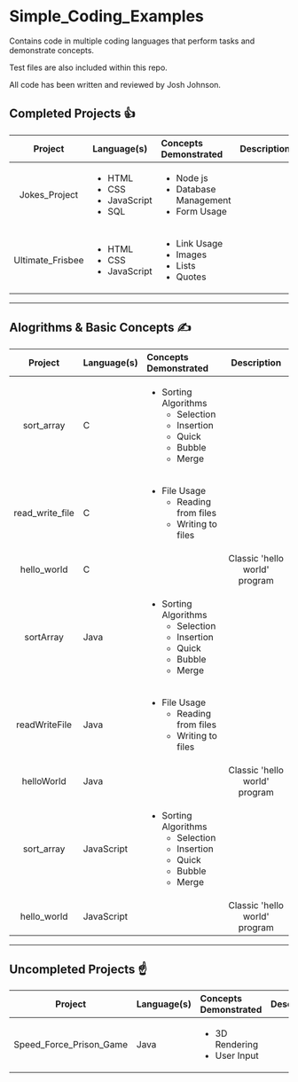 # **Simple_Coding_Examples**
Contains code in multiple coding languages that perform tasks and demonstrate concepts.

Test files are also included within this repo.

All code has been written and reviewed by Josh Johnson.

## Completed Projects :thumbsup:
| Project | Language(s) | Concepts Demonstrated | Description |
| :------------------------: | :------------------------ | :------------------------ | :------------------------: |
| Jokes_Project | <ul><li>HTML</li><li>CSS</li><li>JavaScript</li><li>SQL</li></ul> | <ul><li>Node js</li><li>Database Management</li><li>Form Usage</li></ul> |  |
| Ultimate_Frisbee | <ul><li>HTML</li><li>CSS</li><li>JavaScript</li></ul> | <ul><li>Link Usage</li><li>Images</li><li>Lists</li><li>Quotes</li></ul> |  |
---
## Alogrithms & Basic Concepts :writing_hand:
| Project | Language(s) | Concepts Demonstrated | Description |
| :------------------------: | :------------------------ | :------------------------ | :------------------------: |
| sort_array | C | <ul><li>Sorting Algorithms<ul><li>Selection</li><li>Insertion</li><li>Quick</li><li>Bubble</li><li>Merge</li></ul></li></ul> |  |
| read_write_file | C | <ul><li>File Usage<ul><li>Reading from files</li><li>Writing to files</li></ul></li></ul> |  |
| hello_world | C |  | Classic 'hello world' program |
| sortArray | Java | <ul><li>Sorting Algorithms<ul><li>Selection</li><li>Insertion</li><li>Quick</li><li>Bubble</li><li>Merge</li></ul></li></ul> |  |
| readWriteFile | Java | <ul><li>File Usage<ul><li>Reading from files</li><li>Writing to files</li></ul></li></ul>  |  |
| helloWorld | Java |  | Classic 'hello world' program |
| sort_array | JavaScript | <ul><li>Sorting Algorithms<ul><li>Selection</li><li>Insertion</li><li>Quick</li><li>Bubble</li><li>Merge</li></ul></li></ul> |  |
| hello_world | JavaScript |  | Classic 'hello world' program |

---
## Uncompleted Projects :point_up:
| Project | Language(s) | Concepts Demonstrated | Description |
| :------------------------: | :------------------------ | :------------------------ | :------------------------: |
| Speed_Force_Prison_Game  | Java | <ul><li>3D Rendering</li><li>User Input</li></ul> |  |